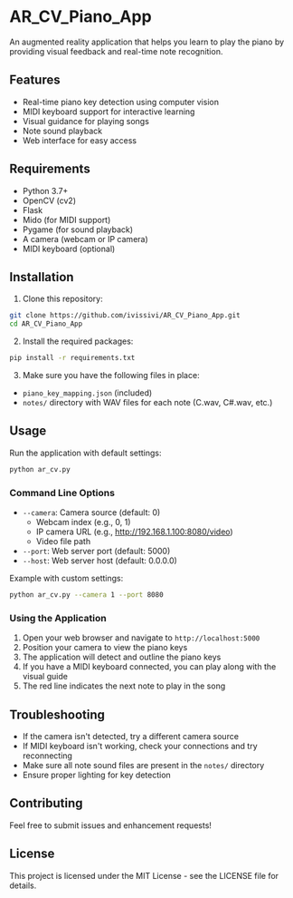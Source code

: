 # AR_CV_Piano_App

An augmented reality application that helps you learn to play the piano by providing visual feedback and real-time note recognition.

## Features

- Real-time piano key detection using computer vision
- MIDI keyboard support for interactive learning
- Visual guidance for playing songs
- Note sound playback
- Web interface for easy access

## Requirements

- Python 3.7+
- OpenCV (cv2)
- Flask
- Mido (for MIDI support)
- Pygame (for sound playback)
- A camera (webcam or IP camera)
- MIDI keyboard (optional)

## Installation

1. Clone this repository:
```bash
git clone https://github.com/ivissivi/AR_CV_Piano_App.git
cd AR_CV_Piano_App
```

2. Install the required packages:
```bash
pip install -r requirements.txt
```

3. Make sure you have the following files in place:
- `piano_key_mapping.json` (included)
- `notes/` directory with WAV files for each note (C.wav, C#.wav, etc.)

## Usage

Run the application with default settings:
```bash
python ar_cv.py
```

### Command Line Options

- `--camera`: Camera source (default: 0)
  - Webcam index (e.g., 0, 1)
  - IP camera URL (e.g., http://192.168.1.100:8080/video)
  - Video file path
- `--port`: Web server port (default: 5000)
- `--host`: Web server host (default: 0.0.0.0)

Example with custom settings:
```bash
python ar_cv.py --camera 1 --port 8080
```

### Using the Application

1. Open your web browser and navigate to `http://localhost:5000`
2. Position your camera to view the piano keys
3. The application will detect and outline the piano keys
4. If you have a MIDI keyboard connected, you can play along with the visual guide
5. The red line indicates the next note to play in the song

## Troubleshooting

- If the camera isn't detected, try a different camera source
- If MIDI keyboard isn't working, check your connections and try reconnecting
- Make sure all note sound files are present in the `notes/` directory
- Ensure proper lighting for key detection

## Contributing

Feel free to submit issues and enhancement requests!

## License

This project is licensed under the MIT License - see the LICENSE file for details.
 
